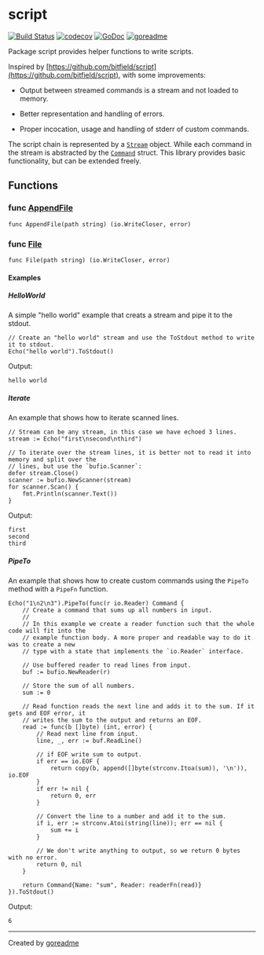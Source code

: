 # script

[![Build Status](https://travis-ci.org/posener/script.svg?branch=master)](https://travis-ci.org/posener/script)
[![codecov](https://codecov.io/gh/posener/script/branch/master/graph/badge.svg)](https://codecov.io/gh/posener/script)
[![GoDoc](https://godoc.org/github.com/posener/script?status.svg)](http://godoc.org/github.com/posener/script)
[![goreadme](https://goreadme.herokuapp.com/badge/posener/script.svg)](https://goreadme.herokuapp.com)

Package script provides helper functions to write scripts.

Inspired by [https://github.com/bitfield/script](https://github.com/bitfield/script), with some improvements:

* Output between streamed commands is a stream and not loaded to memory.

* Better representation and handling of errors.

* Proper incocation, usage and handling of stderr of custom commands.

The script chain is represented by a
[`Stream`](https://godoc.org/github.com/posener/script#Stream) object. While each command in the
stream is abstracted by the [`Command`](https://godoc.org/github.com/posener/script#Command)
struct. This library provides basic functionality, but can be extended freely.

## Functions

### func [AppendFile](https://github.com/posener/script/blob/master/to.go#L81)

`func AppendFile(path string) (io.WriteCloser, error)`

### func [File](https://github.com/posener/script/blob/master/to.go#L73)

`func File(path string) (io.WriteCloser, error)`

#### Examples

##### HelloWorld

A simple "hello world" example that creats a stream and pipe it to the stdout.

```golang
// Create an "hello world" stream and use the ToStdout method to write it to stdout.
Echo("hello world").ToStdout()
```

 Output:

```
hello world

```

##### Iterate

An example that shows how to iterate scanned lines.

```golang
// Stream can be any stream, in this case we have echoed 3 lines.
stream := Echo("first\nsecond\nthird")

// To iterate over the stream lines, it is better not to read it into memory and split over the
// lines, but use the `bufio.Scanner`:
defer stream.Close()
scanner := bufio.NewScanner(stream)
for scanner.Scan() {
    fmt.Println(scanner.Text())
}
```

 Output:

```
first
second
third

```

##### PipeTo

An example that shows how to create custom commands using the `PipeTo` method with a `PipeFn`
function.

```golang
Echo("1\n2\n3").PipeTo(func(r io.Reader) Command {
    // Create a command that sums up all numbers in input.
    //
    // In this example we create a reader function such that the whole code will fit into the
    // example function body. A more proper and readable way to do it was to create a new
    // type with a state that implements the `io.Reader` interface.

    // Use buffered reader to read lines from input.
    buf := bufio.NewReader(r)

    // Store the sum of all numbers.
    sum := 0

    // Read function reads the next line and adds it to the sum. If it gets and EOF error, it
    // writes the sum to the output and returns an EOF.
    read := func(b []byte) (int, error) {
        // Read next line from input.
        line, _, err := buf.ReadLine()

        // if EOF write sum to output.
        if err == io.EOF {
            return copy(b, append([]byte(strconv.Itoa(sum)), '\n')), io.EOF
        }
        if err != nil {
            return 0, err
        }

        // Convert the line to a number and add it to the sum.
        if i, err := strconv.Atoi(string(line)); err == nil {
            sum += i
        }

        // We don't write anything to output, so we return 0 bytes with no error.
        return 0, nil
    }

    return Command{Name: "sum", Reader: readerFn(read)}
}).ToStdout()
```

 Output:

```
6

```


---

Created by [goreadme](https://github.com/apps/goreadme)
